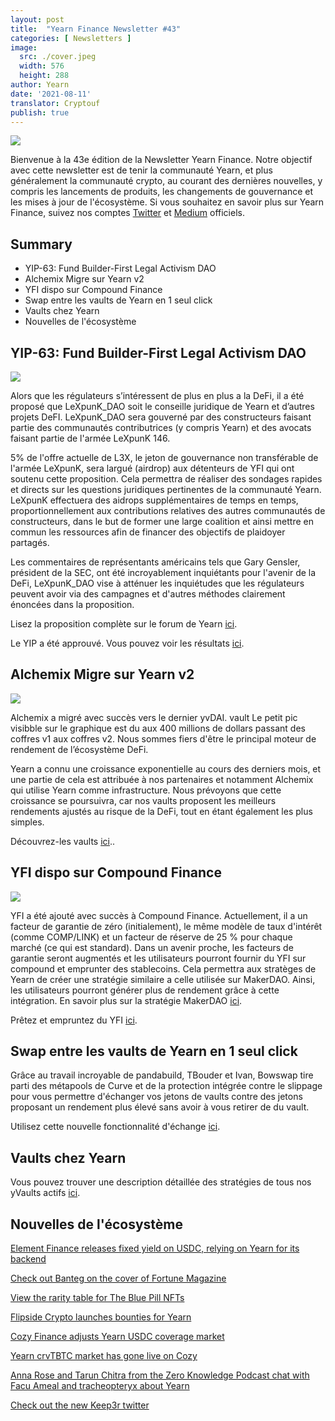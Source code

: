 ```yaml
---
layout: post
title:  "Yearn Finance Newsletter #43"
categories: [ Newsletters ]
image:
  src: ./cover.jpeg
  width: 576
  height: 288
author: Yearn
date: '2021-08-11'
translator: Cryptouf
publish: true
---
```



![](/_posts/_newsletters/Yearn-Finance-Newsletter-43/cover.jpeg?w=880&h=440)

Bienvenue à la 43e édition de la Newsletter Yearn Finance. Notre objectif avec cette newsletter est de tenir la communauté Yearn, et plus généralement la communauté crypto, au courant des dernières nouvelles, y compris les lancements de produits, les changements de gouvernance et les mises à jour de l'écosystème. Si vous souhaitez en savoir plus sur Yearn Finance, suivez nos comptes [Twitter](https://twitter.com/iearnfinance) et [Medium](https://medium.com/iearn) officiels.

## **Summary**

- YIP-63: Fund Builder-First Legal Activism DAO
- Alchemix Migre sur Yearn v2
- YFI dispo sur Compound Finance
- Swap entre les vaults de Yearn en 1 seul click
- Vaults chez Yearn
- Nouvelles de l'écosystème

## **YIP-63: Fund Builder-First Legal Activism DAO**

![](/_posts/_newsletters/Yearn-Finance-Newsletter-43/image2.jpg)


Alors que les régulateurs s’intéressent de plus en plus a la DeFi, il a été proposé que LeXpunK_DAO soit le conseille juridique de Yearn et d’autres projets DeFI.  LeXpunK_DAO sera gouverné par des constructeurs faisant partie  des communautés contributrices (y compris Yearn) et des avocats faisant partie de l'armée LeXpunK 146.

5% de l'offre actuelle de L3X, le jeton de gouvernance non transférable de l'armée LeXpunK, sera largué (airdrop) aux détenteurs de YFI qui ont soutenu cette proposition. Cela permettra de réaliser des sondages rapides et directs sur les questions juridiques pertinentes de la communauté Yearn. LeXpunK effectuera des aidrops supplémentaires de temps en temps, proportionnellement aux contributions relatives des autres communautés de constructeurs, dans le but de former une large coalition et ainsi mettre en commun les ressources afin de financer des objectifs de plaidoyer partagés.

Les commentaires de représentants américains tels que Gary Gensler, président de la SEC, ont été incroyablement inquiétants pour l'avenir de la DeFi,  LeXpunK_DAO vise à atténuer les inquiétudes que les régulateurs peuvent avoir via des campagnes et d'autres méthodes clairement énoncées dans la proposition.

Lisez la proposition complète sur le forum de Yearn [ici](https://gov.yearn.finance/t/yip-63-fund-builder-first-legal-activism-dao/11280).

Le YIP a été approuvé. Vous pouvez voir les résultats [ici](https://gov.yearn.finance/t/proposal-fund-builder-first-legal-activism-dao/11280).



## **Alchemix Migre sur Yearn v2**

![](/_posts/_newsletters/Yearn-Finance-Newsletter-43/image3.jpg)

Alchemix a migré avec succès vers le dernier yvDAI. vault Le petit pic visibble sur le graphique est du aux 400 millions de dollars passant des coffres v1 aux coffres v2. Nous sommes fiers d'être le principal moteur de rendement de l’écosystème DeFi.

Yearn a connu une croissance exponentielle au cours des derniers mois, et une partie de cela est attribuée à nos partenaires  et notamment Alchemix qui utilise Yearn comme infrastructure. Nous prévoyons que cette croissance se poursuivra, car nos vaults proposent les meilleurs rendements ajustés au risque de la DeFi, tout en étant également les plus simples.

Découvrez-les vaults [ici](https://yearn.finance/vaults)..

## **YFI dispo sur Compound Finance**

![](/_posts/_newsletters/Yearn-Finance-Newsletter-43/image4.jpg)

YFI a été ajouté avec succès à Compound Finance. Actuellement, il a un facteur de garantie de zéro (initialement), le même modèle de taux d'intérêt (comme COMP/LINK) et un facteur de réserve de 25 % pour chaque marché (ce qui est standard). Dans un avenir proche, les facteurs de garantie seront augmentés et les utilisateurs pourront fournir du YFI sur compound et emprunter des stablecoins. Cela permettra aux stratèges de Yearn de créer une stratégie similaire a celle utilisée sur MakerDAO.  Ainsi, les utilisateurs pourront générer plus de rendement  grâce à cette intégration. En savoir plus sur la stratégie MakerDAO [ici](https://yearn.fi/invest/0xE14d13d8B3b85aF791b2AADD661cDBd5E6097Db1).

Prêtez et empruntez du YFI [ici](https://app.compound.finance/).


## **Swap entre les vaults de Yearn en 1 seul click**

Grâce au travail incroyable de pandabuild, TBouder et Ivan, Bowswap tire parti des métapools de Curve et de la protection intégrée contre le slippage pour vous permettre d'échanger vos jetons de vaults contre des jetons proposant un rendement plus élevé sans avoir à vous retirer de du vault. 

Utilisez cette nouvelle fonctionnalité d'échange [ici](https://bowswap.finance/).


## Vaults chez Yearn

Vous pouvez trouver une description détaillée des stratégies de tous nos yVaults actifs [ici](https://medium.com/yearn-state-of-the-vaults/the-vaults-at-yearn-9237905ffed3).


## Nouvelles de l'écosystème

[Element Finance releases fixed yield on USDC, relying on Yearn for its backend](https://twitter.com/element_fi/status/1422934199284215810?s=20)

[Check out Banteg on the cover of Fortune Magazine](https://twitter.com/FortuneMagazine/status/1420803860336152577)

[View the rarity table for The Blue Pill NFTs](https://github.com/banteg/blue-pill#rarity-table)

[Flipside Crypto launches bounties for Yearn](https://twitter.com/BmurrayFlipside/status/1421147576674422788)

[Cozy Finance adjusts Yearn USDC coverage market](https://twitter.com/cozyfinance/status/1422226784674664453)

[Yearn crvTBTC market has gone live on Cozy](https://twitter.com/cozyfinance/status/1422633897490223107)

[Anna Rose and Tarun Chitra from the Zero Knowledge Podcast chat with Facu Ameal and tracheopteryx about Yearn](https://www.zeroknowledge.fm/192)

[Check out the new Keep3r twitter](https://twitter.com/thekeep3r)
